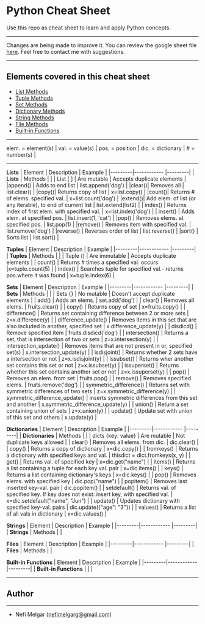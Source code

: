 # Python Cheat Sheet
Use this repo as cheat sheet to learn and apply Python concepts.

***
<p>Changes are being made to improve it. You can review the google sheet file <a target="_blank" href="https://docs.google.com/spreadsheets/d/15OsctDhIXPZQIy7XZf5fmtCWbniwCRHD3kmmxfda_sE/edit?usp=sharing">here</a>. Feel free to contact me with suggestions.</p>

***
## Elements covered in this cheat sheet

<ul>
    <a href="#list-methods"><li>List Methods</li></a>
    <a href="#tuple-methods"><li>Tuple Methods</li></a>
    <a href="#set-methods"><li>Set Methods</li></a>
    <a href="#dictionary-methods"><li>Dictionary Methods</li></a>
    <a href="#string-methods"><li>String Methods</li></a>
    <a href="#file-methods"><li>File Methods</li></a>
    <a href="#builtin-functions"><li>Built-in Functions</li></a>
    
</ul>

***

elem. = element(s) | val. = value(s) | pos. = position | dic. = dictionary | # = number(s) |

***

**Lists**
| Element | Description | Example |
|---------|------------ |---------|
| <span id="list-methods">**Lists**</span> | Methods |  |
| List [ ] | Are mutable | Accepts duplicate elements |
|append() | Adds to end list | list.append('dog') |
|clear()| Removes all | list.clear() |
|copy()| Returns copy of list | x=list.copy() |
|count()| Returns # of elems. specified val. | x=list.count('dog') |
|extend()| Add elem. of list (or any iterable), to end of  current list | list.extend(list2) |
| index() | Returns index of first elem. with specified val. | x=list.index('dog') |
| insert() | Adds elem. at specified pos. | list.insert(1, 'cat') |
|pop() | Removes elems. at specified pos. | list.pop(1) |
|remove() | Removes item with specified val. | list.remove('dog') |
|reverse() | Reverses order of list	| list.reverse() |
|sort() | Sorts list | list.sort() |

**Tuples**
| Element | Description | Example |
|---------|------------ |---------|
| <span id="tuple-methods">**Tuples**</span> | Methods |  |
| Tuple () | Are immutable | Accepts duplicate elements |
| count() |	Returns # times a specified val. occurs	|x=tuple.count(5) |
| index() | Searches tuple for specified val.- returns pos.where it was found | x=tuple.index(6) |

**Sets**
| Element | Description | Example |
|---------|------------ |---------|
| <span id="set-methods">**Sets**</span> | Methods |  |
| Sets {} | No mutable | Doesn't accept duplicate elements |
| add() | Adds an elems. | set.add('dog') |
| clear() |	Removes all elems. | fruits.clear() |
| copy() | Returns copy of set | x=fruits.copy() |
| difference() | Returns set containing difference between 2 or more sets | z=x.difference(y) |
| difference_update() | Removes items in this set that are also included in another, specified set | x.difference_update(y) |
| disdicd() | Remove specified item	| fruits.disdicd('dog') |
| intersection() | Returns a set, that is intersection of two or sets | z=x.intersection(y) |
| intersection_update() | Removes items that are not present in or, specified set(s) | x.intersection_update(y) |
| isdisjoint() | Returns whether 2 sets have a intersection or not | z=x.isdisjoint(y) |
| issubset() | Returns wher another set contains this set or not | z=x.issubset(y) |
| issuperset() | Returns whether this set contains another set or not |	z=x.issuperset(y) |
| pop() | Removes an elem. from set | fruits.pop() |
| remove() | Removes specified elems. | fruits.remove('dog') |
| symmetric_difference() | Returns set with symmetric differences of two sets | z=x.symmetric_difference(y) |
| symmetric_difference_update() | inserts symmetric differences from this set and another | x.symmetric_difference_update(y) |
| union() | Return a set containing union of sets | z=x.union(y) |
| update() | Update set with union of this set and others |	x.update(y) |

**Dictionaries**
| Element | Description | Example |
|---------|------------ |---------|
| <span id="dictionary-methods"> **Dictionaries**</span> | Methods |  |
| dicts {key: value} | Are mutable | Not duplicate keys allowed |
| clear() | Removes all  elems. from  dic. | dic.clear() |
| copy() | Returns a copy of  dictionary | x=dic.copy() |
| fromkeys() | Returns a dictionary with specified keys and val. | thisdict = dict.fromkeys(x, y) |
| get() | Returns val. of specified key	| x=dic.get("name") |
| items() | Returns a list containing a tuple for each key val. pair | x=dic.items() |
| keys() | Returns a list containing  dictionary's keys	| x=dic.keys() |
| pop() | Removes elems. with specified key	| dic.pop("name") |
| popitem() | Removes last inserted key-val. pair | dic.popitem() |
| setdefault() | Returns val. of specified key. If key does not exist: insert  key, with  specified val. | x=dic.setdefault("name", "Jun") |
| update() | Updates dictionary with specified key-val. pairs | dic.update({"age": "3"}) |
| values() | Returns a list of all vals in  dictionary | x=dic.values() |

**Strings**
| Element | Description | Example |
|---------|------------ |---------|
| <span id="string-methods"> **Strings**</span> | Methods |  |

**Files**
| Element | Description | Example |
|---------|------------ |---------|
| <span id="file-methods"> **Files**</span> | Methods |  |

**Built-in Functions**
| Element | Description | Example |
|---------|------------ |---------|
| <span id="#builtin-functions"> **Built-in Functions**</span> |  |  |

***

## Author
---
* Nefi Melgar (nefimelgarg@gmail.com)